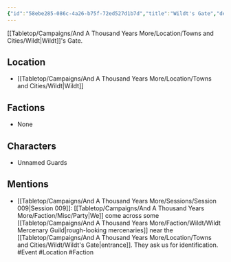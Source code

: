 ```yaml
---
{"id":"58ebe285-086c-4a26-b75f-72ed527d1b7d","title":"Wildt's Gate","description":"Wildt's Gate.","isCurrentLocation":false,"publish":true,"date_created":"Sunday, July 2nd 2023, 2:01:54 pm","date_modified":"Friday, April 19th 2024, 6:39:57 pm","cssclasses":["mado-heading"],"path":"Tabletop/Campaigns/And A Thousand Years More/Location/Towns and Cities/Wildt/Wildt's Gate.md","permalink":"/tabletop/campaigns/and-a-thousand-years-more/location/towns-and-cities/wildt/wildt-s-gate/","PassFrontmatter":true}
---
```



[[Tabletop/Campaigns/And A Thousand Years More/Location/Towns and Cities/Wildt\|Wildt]]'s Gate.

## Location

- [[Tabletop/Campaigns/And A Thousand Years More/Location/Towns and Cities/Wildt\|Wildt]]

## Factions

- None

## Characters

- Unnamed Guards

## Mentions

- [[Tabletop/Campaigns/And A Thousand Years More/Sessions/Session 009\|Session 009]]: [[Tabletop/Campaigns/And A Thousand Years More/Faction/Misc/Party\|We]] come across some [[Tabletop/Campaigns/And A Thousand Years More/Faction/Wildt/Wildt Mercenary Guild\|rough-looking mercenaries]] near the [[Tabletop/Campaigns/And A Thousand Years More/Location/Towns and Cities/Wildt/Wildt's Gate\|entrance]]. They ask us for identification. #Event #Location #Faction

